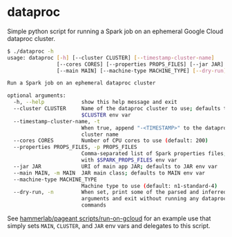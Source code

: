 # dataproc
Simple python script for running a Spark job on an ephemeral Google Cloud dataproc cluster.

```bash
$ ./dataproc -h
usage: dataproc [-h] [--cluster CLUSTER] [--timestamp-cluster-name]
                [--cores CORES] [--properties PROPS_FILES] [--jar JAR]
                [--main MAIN] [--machine-type MACHINE_TYPE] [--dry-run]

Run a Spark job on an ephemeral dataproc cluster

optional arguments:
  -h, --help            show this help message and exit
  --cluster CLUSTER     Name of the dataproc cluster to use; defaults to
                        $CLUSTER env var
  --timestamp-cluster-name, -t
                        When true, append "-<TIMESTAMP>" to the dataproc
                        cluster name
  --cores CORES         Number of CPU cores to use (default: 200)
  --properties PROPS_FILES, -p PROPS_FILES
                        Comma-separated list of Spark properties files; merged
                        with $SPARK_PROPS_FILES env var
  --jar JAR             URI of main app JAR; defaults to JAR env var
  --main MAIN, -m MAIN  JAR main class; defaults to MAIN env var
  --machine-type MACHINE_TYPE
                        Machine type to use (default: n1-standard-4)
  --dry-run, -n         When set, print some of the parsed and inferred
                        arguments and exit without running any dataproc
                        commands
```

See [hammerlab/pageant scripts/run-on-gcloud](https://github.com/hammerlab/pageant/blob/e337a48d4eb643919a24779e0080c8c7dde463c6/scripts/run-on-gcloud) for an example use that simply sets `MAIN`, `CLUSTER`, and `JAR` env vars and delegates to this script.
